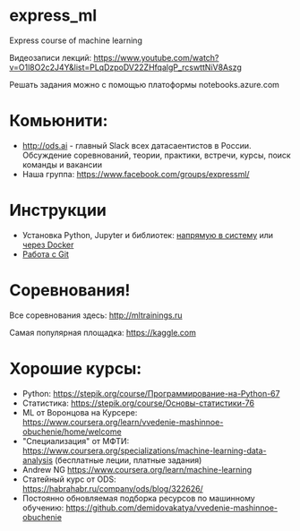 # express_ml
Express course of machine learning

Видеозаписи лекций: https://www.youtube.com/watch?v=O1l8O2c2J4Y&list=PLqDzpoDV22ZHfqalgP_rcswttNiV8Aszg

Решать задания можно с помощью платоформы notebooks.azure.com

# Комьюнити:

- http://ods.ai - главный Slack всех датасаентистов в России. Обсуждение соревнований, теории, практики, встречи, курсы, поиск команды и вакансии
- Наша группа: https://www.facebook.com/groups/expressml/

# Инструкции

- Установка Python, Jupyter и библиотек: [напрямую в систему](installation_guide.md) или [через Docker](jupyter_docker_guide.md)
- [Работа с Git](git_guide.md)

# Соревнования!
Все соревнования здесь: http://mltrainings.ru

Самая популярная площадка: https://kaggle.com

# Хорошие курсы:
- Python: https://stepik.org/course/Программирование-на-Python-67
- Статистика: https://stepik.org/course/Основы-статистики-76
- ML от Воронцова на Курсере: https://www.coursera.org/learn/vvedenie-mashinnoe-obuchenie/home/welcome
- "Специализация" от МФТИ: https://www.coursera.org/specializations/machine-learning-data-analysis (бесплатные леции, платные задания)
- Andrew NG https://www.coursera.org/learn/machine-learning
- Статейный курс от ODS: https://habrahabr.ru/company/ods/blog/322626/
- Постоянно обновляемая подборка ресурсов по машинному обучению: https://github.com/demidovakatya/vvedenie-mashinnoe-obuchenie
